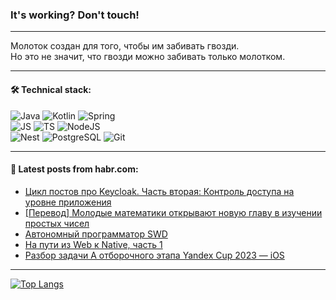 ### It's working? Don't touch!

---
Молоток создан для того, чтобы им забивать гвозди. <br>
Но это не значит, что гвозди можно забивать только молотком.

---

#### 🛠️ Technical stack:

![Java](https://img.shields.io/badge/Java-informational?logo=Oracle&style=flat&logoColor=white&color=FF4500)
![Kotlin](https://img.shields.io/badge/Kotlin-informational?logo=Kotlin&style=flat&logoColor=white&color=774D97)
![Spring](https://img.shields.io/badge/SpringBoot-informational?logo=SpringBoot&style=flat&logoColor=white&color=6DB33F) <br>
![JS](https://img.shields.io/badge/JS-informational?logo=javaScript&style=flat&logoColor=black&color=F7Df1E)
![TS](https://img.shields.io/badge/TypeScript-informational?logo=typeScript&style=flat&logoColor=black&color=0667A8)
![NodeJS](https://img.shields.io/badge/NodeJS-informational?logo=node.js&style=flat&logoColor=white&color=70A760) <br>
![Nest](https://img.shields.io/badge/NestJS-informational?logo=NestJS&style=flat&logoColor=white&color=E0234E)
![PostgreSQL](https://img.shields.io/badge/PostgreSQL-informational?logo=PostgreSQL&style=flat&logoColor=white&color=DAA520)
![Git](https://img.shields.io/badge/Git-informational?logo=git&style=flat&logoColor=white&color=778899)

___

#### 💬 Latest posts from habr.com:

<!-- BLOG-POST-LIST:START -->
- [Цикл постов про Keycloak. Часть вторая: Контроль доступа на уровне приложения](https://habr.com/ru/articles/772010/?utm_source=habrahabr&utm_medium=rss&utm_campaign=772010)
- [[Перевод] Молодые математики открывают новую главу в изучении простых чисел](https://habr.com/ru/companies/ruvds/articles/771666/?utm_source=habrahabr&utm_medium=rss&utm_campaign=771666)
- [Автономный программатор SWD](https://habr.com/ru/articles/771970/?utm_source=habrahabr&utm_medium=rss&utm_campaign=771970)
- [На пути из Web к Native, часть 1](https://habr.com/ru/articles/771952/?utm_source=habrahabr&utm_medium=rss&utm_campaign=771952)
- [Разбор задачи A отборочного этапа Yandex Cup 2023 — iOS](https://habr.com/ru/articles/771948/?utm_source=habrahabr&utm_medium=rss&utm_campaign=771948)
<!-- BLOG-POST-LIST:END -->

---
[![Top Langs](https://github-readme-stats-git-master-advtsetting-gmailcom.vercel.app/api/top-langs/?username=zloylis&langs_count=10&hide_title=false&title_color=e6edf3&size_weight=0.5&count_weight=0.5&layout=compact&hide_border=true&theme=dracula)](https://github.com/zloylis)

<!-- ![GitHub stats](https://github-readme-stats-git-master-advtsetting-gmailcom.vercel.app/api?username=zloylis&show_icons=true&hide_border=true&theme=dracula&hide_title=true&include_all_commits=true&count_private=true&hide=contribs&hide_rank=true) -->
